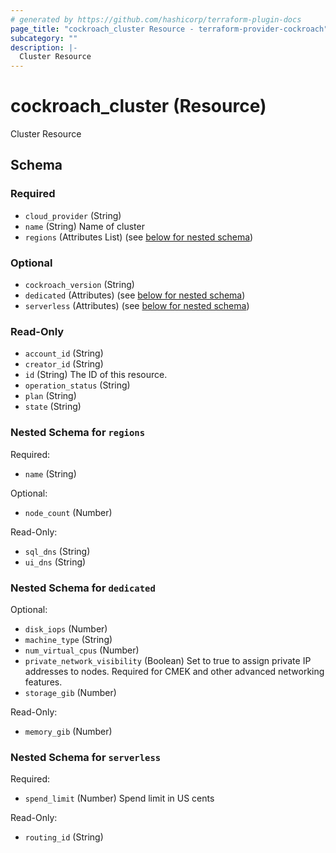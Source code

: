 ```yaml
---
# generated by https://github.com/hashicorp/terraform-plugin-docs
page_title: "cockroach_cluster Resource - terraform-provider-cockroach"
subcategory: ""
description: |-
  Cluster Resource
---
```


# cockroach_cluster (Resource)

Cluster Resource



<!-- schema generated by tfplugindocs -->
## Schema

### Required

- `cloud_provider` (String)
- `name` (String) Name of cluster
- `regions` (Attributes List) (see [below for nested schema](#nestedatt--regions))

### Optional

- `cockroach_version` (String)
- `dedicated` (Attributes) (see [below for nested schema](#nestedatt--dedicated))
- `serverless` (Attributes) (see [below for nested schema](#nestedatt--serverless))

### Read-Only

- `account_id` (String)
- `creator_id` (String)
- `id` (String) The ID of this resource.
- `operation_status` (String)
- `plan` (String)
- `state` (String)

<a id="nestedatt--regions"></a>
### Nested Schema for `regions`

Required:

- `name` (String)

Optional:

- `node_count` (Number)

Read-Only:

- `sql_dns` (String)
- `ui_dns` (String)


<a id="nestedatt--dedicated"></a>
### Nested Schema for `dedicated`

Optional:

- `disk_iops` (Number)
- `machine_type` (String)
- `num_virtual_cpus` (Number)
- `private_network_visibility` (Boolean) Set to true to assign private IP addresses to nodes. Required for CMEK and other advanced networking features.
- `storage_gib` (Number)

Read-Only:

- `memory_gib` (Number)


<a id="nestedatt--serverless"></a>
### Nested Schema for `serverless`

Required:

- `spend_limit` (Number) Spend limit in US cents

Read-Only:

- `routing_id` (String)


